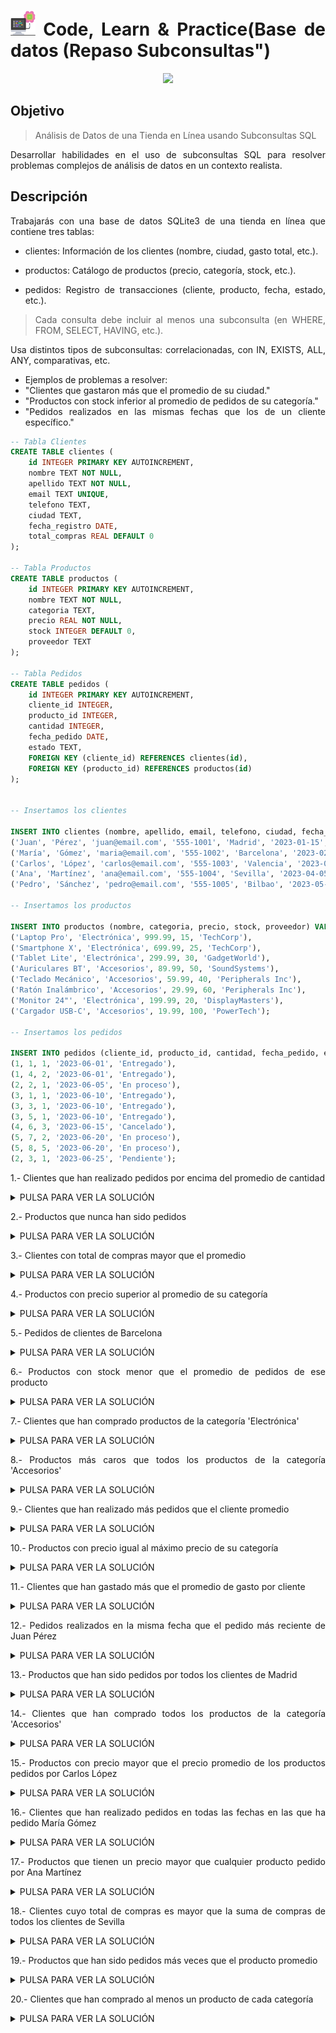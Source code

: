 <div align="justify">

# <img src=../../../../../images/computer.png width="40"> Code, Learn & Practice(Base de datos (Repaso Subconsultas")

<div align="center">

<img src="https://gendigital.pe/wp-content/uploads/2022/08/Gen-Digital-Haz-crecer-tu-tienda-online-con-5-consejos-de-Marketing-Digital.jpg" width="500px"/>
</div>

## Objetivo

> Análisis de Datos de una Tienda en Línea usando Subconsultas SQL

Desarrollar habilidades en el uso de subconsultas SQL para resolver problemas complejos de análisis de datos en un contexto realista.

## Descripción

Trabajarás con una base de datos SQLite3 de una tienda en línea que contiene tres tablas:

- clientes: Información de los clientes (nombre, ciudad, gasto total, etc.).

- productos: Catálogo de productos (precio, categoría, stock, etc.).

- pedidos: Registro de transacciones (cliente, producto, fecha, estado, etc.).

> Cada consulta debe incluir al menos una subconsulta (en WHERE, FROM, SELECT, HAVING, etc.).

Usa distintos tipos de subconsultas: correlacionadas, con IN, EXISTS, ALL, ANY, comparativas, etc.

- Ejemplos de problemas a resolver:
 - "Clientes que gastaron más que el promedio de su ciudad."
 - "Productos con stock inferior al promedio de pedidos de su categoría."
 - "Pedidos realizados en las mismas fechas que los de un cliente específico."

```sql
-- Tabla Clientes
CREATE TABLE clientes (
    id INTEGER PRIMARY KEY AUTOINCREMENT,
    nombre TEXT NOT NULL,
    apellido TEXT NOT NULL,
    email TEXT UNIQUE,
    telefono TEXT,
    ciudad TEXT,
    fecha_registro DATE,
    total_compras REAL DEFAULT 0
);

-- Tabla Productos
CREATE TABLE productos (
    id INTEGER PRIMARY KEY AUTOINCREMENT,
    nombre TEXT NOT NULL,
    categoria TEXT,
    precio REAL NOT NULL,
    stock INTEGER DEFAULT 0,
    proveedor TEXT
);

-- Tabla Pedidos
CREATE TABLE pedidos (
    id INTEGER PRIMARY KEY AUTOINCREMENT,
    cliente_id INTEGER,
    producto_id INTEGER,
    cantidad INTEGER,
    fecha_pedido DATE,
    estado TEXT,
    FOREIGN KEY (cliente_id) REFERENCES clientes(id),
    FOREIGN KEY (producto_id) REFERENCES productos(id)
);


-- Insertamos los clientes

INSERT INTO clientes (nombre, apellido, email, telefono, ciudad, fecha_registro, total_compras) VALUES 
('Juan', 'Pérez', 'juan@email.com', '555-1001', 'Madrid', '2023-01-15', 1250.50),
('María', 'Gómez', 'maria@email.com', '555-1002', 'Barcelona', '2023-02-20', 850.75),
('Carlos', 'López', 'carlos@email.com', '555-1003', 'Valencia', '2023-03-10', 3200.00),
('Ana', 'Martínez', 'ana@email.com', '555-1004', 'Sevilla', '2023-04-05', 540.30),
('Pedro', 'Sánchez', 'pedro@email.com', '555-1005', 'Bilbao', '2023-05-12', 2100.80);

-- Insertamos los productos

INSERT INTO productos (nombre, categoria, precio, stock, proveedor) VALUES 
('Laptop Pro', 'Electrónica', 999.99, 15, 'TechCorp'),
('Smartphone X', 'Electrónica', 699.99, 25, 'TechCorp'),
('Tablet Lite', 'Electrónica', 299.99, 30, 'GadgetWorld'),
('Auriculares BT', 'Accesorios', 89.99, 50, 'SoundSystems'),
('Teclado Mecánico', 'Accesorios', 59.99, 40, 'Peripherals Inc'),
('Ratón Inalámbrico', 'Accesorios', 29.99, 60, 'Peripherals Inc'),
('Monitor 24"', 'Electrónica', 199.99, 20, 'DisplayMasters'),
('Cargador USB-C', 'Accesorios', 19.99, 100, 'PowerTech');

-- Insertamos los pedidos

INSERT INTO pedidos (cliente_id, producto_id, cantidad, fecha_pedido, estado) VALUES 
(1, 1, 1, '2023-06-01', 'Entregado'),
(1, 4, 2, '2023-06-01', 'Entregado'),
(2, 2, 1, '2023-06-05', 'En proceso'),
(3, 1, 1, '2023-06-10', 'Entregado'),
(3, 3, 1, '2023-06-10', 'Entregado'),
(3, 5, 1, '2023-06-10', 'Entregado'),
(4, 6, 3, '2023-06-15', 'Cancelado'),
(5, 7, 2, '2023-06-20', 'En proceso'),
(5, 8, 5, '2023-06-20', 'En proceso'),
(2, 3, 1, '2023-06-25', 'Pendiente');
```
1.- Clientes que han realizado pedidos por encima del promedio de cantidad

<details>
      <summary>PULSA PARA VER LA SOLUCIÓN</summary>

```sql
SELECT nombre, apellido 
FROM clientes 
WHERE id IN (
    SELECT cliente_id 
    FROM pedidos 
    WHERE cantidad > (SELECT AVG(cantidad) FROM pedidos)
);
```

</details>

2.- Productos que nunca han sido pedidos

<details>
      <summary>PULSA PARA VER LA SOLUCIÓN</summary>

```sql
SELECT nombre 
FROM productos 
WHERE id NOT IN (
    SELECT DISTINCT producto_id 
    FROM pedidos 
    WHERE producto_id IS NOT NULL
);
```

</details>

3.- Clientes con total de compras mayor que el promedio

<details>
      <summary>PULSA PARA VER LA SOLUCIÓN</summary>

```sql
SELECT nombre, apellido, total_compras 
FROM clientes 
WHERE total_compras > (
    SELECT AVG(total_compras) 
    FROM clientes
);
```

</details>

4.- Productos con precio superior al promedio de su categoría

<details>
      <summary>PULSA PARA VER LA SOLUCIÓN</summary>

```sql
SELECT p1.nombre, p1.precio, p1.categoria 
FROM productos p1 
WHERE p1.precio > (
    SELECT AVG(p2.precio) 
    FROM productos p2 
    WHERE p2.categoria = p1.categoria
);
```

</details>

5.- Pedidos de clientes de Barcelona

<details>
      <summary>PULSA PARA VER LA SOLUCIÓN</summary>

```sql
SELECT p.* 
FROM pedidos p 
WHERE p.cliente_id IN (
    SELECT id 
    FROM clientes 
    WHERE ciudad = 'Barcelona'
);
```

</details>

6.- Productos con stock menor que el promedio de pedidos de ese producto

<details>
      <summary>PULSA PARA VER LA SOLUCIÓN</summary>

```sql
SELECT pr.nombre, pr.stock 
FROM productos pr 
WHERE pr.stock < (
    SELECT AVG(pe.cantidad) 
    FROM pedidos pe 
    WHERE pe.producto_id = pr.id
);
```

</details>

7.- Clientes que han comprado productos de la categoría 'Electrónica'

<details>
      <summary>PULSA PARA VER LA SOLUCIÓN</summary>

```sql
SELECT c.nombre, c.apellido 
FROM clientes c 
WHERE EXISTS (
    SELECT 1 
    FROM pedidos p 
    JOIN productos pr ON p.producto_id = pr.id 
    WHERE p.cliente_id = c.id AND pr.categoria = 'Electrónica'
);
```

</details>

8.- Productos más caros que todos los productos de la categoría 'Accesorios'

<details>
      <summary>PULSA PARA VER LA SOLUCIÓN</summary>

```sql
SELECT nombre, precio 
FROM productos 
WHERE precio > ALL (
    SELECT precio 
    FROM productos 
    WHERE categoria = 'Accesorios'
);
```

</details>

9.- Clientes que han realizado más pedidos que el cliente promedio

<details>
      <summary>PULSA PARA VER LA SOLUCIÓN</summary>

```sql
SELECT c.nombre, c.apellido 
FROM clientes c 
WHERE (
    SELECT COUNT(*) 
    FROM pedidos p 
    WHERE p.cliente_id = c.id
) > (
    SELECT AVG(pedidos_por_cliente) 
    FROM (
        SELECT COUNT(*) as pedidos_por_cliente 
        FROM pedidos 
        GROUP BY cliente_id
    )
);
```

</details>

10.- Productos con precio igual al máximo precio de su categoría

<details>
      <summary>PULSA PARA VER LA SOLUCIÓN</summary>

```sql
SELECT p1.nombre, p1.precio, p1.categoria 
FROM productos p1 
WHERE p1.precio = (
    SELECT MAX(p2.precio) 
    FROM productos p2 
    WHERE p2.categoria = p1.categoria
);
```

</details>

11.- Clientes que han gastado más que el promedio de gasto por cliente

<details>
      <summary>PULSA PARA VER LA SOLUCIÓN</summary>

```sql
SELECT c.nombre, c.apellido, c.total_compras 
FROM clientes c 
WHERE c.total_compras > (
    SELECT AVG(total_compras) 
    FROM clientes
);
```

</details>

12.- Pedidos realizados en la misma fecha que el pedido más reciente de Juan Pérez

<details>
      <summary>PULSA PARA VER LA SOLUCIÓN</summary>

```sql
SELECT p.* 
FROM pedidos p 
WHERE p.fecha_pedido = (
    SELECT MAX(p2.fecha_pedido) 
    FROM pedidos p2 
    JOIN clientes c ON p2.cliente_id = c.id 
    WHERE c.nombre = 'Juan' AND c.apellido = 'Pérez'
);
```

</details>

13.- Productos que han sido pedidos por todos los clientes de Madrid

<details>
      <summary>PULSA PARA VER LA SOLUCIÓN</summary>

```sql
SELECT pr.nombre 
FROM productos pr 
WHERE NOT EXISTS (
    SELECT c.id 
    FROM clientes c 
    WHERE c.ciudad = 'Madrid' 
    AND NOT EXISTS (
        SELECT 1 
        FROM pedidos p 
        WHERE p.cliente_id = c.id AND p.producto_id = pr.id
    )
);
```

</details>

14.- Clientes que han comprado todos los productos de la categoría 'Accesorios'

<details>
      <summary>PULSA PARA VER LA SOLUCIÓN</summary>

```sql
SELECT c.nombre, c.apellido 
FROM clientes c 
WHERE NOT EXISTS (
    SELECT p.id 
    FROM productos p 
    WHERE p.categoria = 'Accesorios' 
    AND NOT EXISTS (
        SELECT 1 
        FROM pedidos pe 
        WHERE pe.cliente_id = c.id AND pe.producto_id = p.id
    )
);
```

</details>

15.- Productos con precio mayor que el precio promedio de los productos pedidos por Carlos López

<details>
      <summary>PULSA PARA VER LA SOLUCIÓN</summary>

```sql
SELECT pr.nombre, pr.precio 
FROM productos pr 
WHERE pr.precio > (
    SELECT AVG(p.precio) 
    FROM productos p 
    JOIN pedidos pe ON p.id = pe.producto_id 
    JOIN clientes c ON pe.cliente_id = c.id 
    WHERE c.nombre = 'Carlos' AND c.apellido = 'López'
);
```

</details>

16.- Clientes que han realizado pedidos en todas las fechas en las que ha pedido María Gómez

<details>
      <summary>PULSA PARA VER LA SOLUCIÓN</summary>

```sql
SELECT c.nombre, c.apellido 
FROM clientes c 
WHERE NOT EXISTS (
    SELECT DISTINCT p.fecha_pedido 
    FROM pedidos p 
    JOIN clientes cl ON p.cliente_id = cl.id 
    WHERE cl.nombre = 'María' AND cl.apellido = 'Gómez' 
    AND NOT EXISTS (
        SELECT 1 
        FROM pedidos p2 
        WHERE p2.cliente_id = c.id AND p2.fecha_pedido = p.fecha_pedido
    )
);
```

</details>

17.- Productos que tienen un precio mayor que cualquier producto pedido por Ana Martínez

<details>
      <summary>PULSA PARA VER LA SOLUCIÓN</summary>

```sql
SELECT pr.nombre, pr.precio 
FROM productos pr 
WHERE pr.precio > ALL (
    SELECT p.precio 
    FROM productos p 
    JOIN pedidos pe ON p.id = pe.producto_id 
    JOIN clientes c ON pe.cliente_id = c.id 
    WHERE c.nombre = 'Ana' AND c.apellido = 'Martínez'
);
```

</details>

18.- Clientes cuyo total de compras es mayor que la suma de compras de todos los clientes de Sevilla

<details>
      <summary>PULSA PARA VER LA SOLUCIÓN</summary>

```sql
SELECT c.nombre, c.apellido, c.total_compras 
FROM clientes c 
WHERE c.total_compras > (
    SELECT SUM(c2.total_compras) 
    FROM clientes c2 
    WHERE c2.ciudad = 'Sevilla'
);
```

</details>

19.- Productos que han sido pedidos más veces que el producto promedio

<details>
      <summary>PULSA PARA VER LA SOLUCIÓN</summary>

```sql
SELECT pr.nombre, COUNT(*) as veces_pedido 
FROM productos pr 
JOIN pedidos pe ON pr.id = pe.producto_id 
GROUP BY pr.id, pr.nombre 
HAVING COUNT(*) > (
    SELECT AVG(conteo) 
    FROM (
        SELECT COUNT(*) as conteo 
        FROM pedidos 
        GROUP BY producto_id
    )
);
```

</details>

20.- Clientes que han comprado al menos un producto de cada categoría

<details>
      <summary>PULSA PARA VER LA SOLUCIÓN</summary>

```sql
SELECT c.nombre, c.apellido 
FROM clientes c 
WHERE NOT EXISTS (
    SELECT p.categoria 
    FROM productos p 
    WHERE NOT EXISTS (
        SELECT 1 
        FROM pedidos pe 
        WHERE pe.cliente_id = c.id AND pe.producto_id IN (
            SELECT p2.id 
            FROM productos p2 
            WHERE p2.categoria = p.categoria
        )
    )
);
```

</details>


</div>
